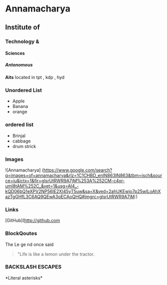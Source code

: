 # Annamacharya
## Institute of
### Technology &
#### Sciences
##### Antonomous

**Aits** located in tpt , kdp , hyd
### Unordered List
* Apple
* Banana
* orange
### ordered list
 * Brinjal
 * cabbage
 * drum strick
 
### Images
![Annamacharya]
(https://www.google.com/search?q=images+of+annamacharya&rlz=1C1CHBD_enIN863IN863&tbm=isch&source=iu&ictx=1&fir=glsrUtRWR9A7jM%253A%252CM-c4xr-umI8tAM%252C_&vet=1&usg=AI4_-kQD06bQ1eXPV2NP56IE2XI45yT5uw&sa=X&ved=2ahUKEwjo7p25wILoAhXazTgGHfL3C6AQ9QEwA3oECAoQHQ#imgrc=glsrUtRWR9A7jM:)

### Links
[GitHub](http://github.com

### BlockQoutes
The  Le ge nd once said
> "Life is like a lemon under the tractor.

### BACKSLASH ESCAPES
\*Literal asterisks\*
